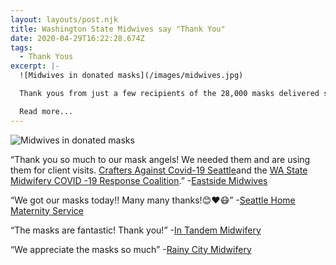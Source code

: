 ```yaml
---
layout: layouts/post.njk
title: Washington State Midwives say "Thank You"
date: 2020-04-29T16:22:28.674Z
tags:
  - Thank Yous
excerpt: |-
  ![Midwives in donated masks](/images/midwives.jpg)

  Thank yous from just a few recipients of the 28,000 masks delivered so far. 

  Read more...
---
```

![Midwives in donated masks](/images/midwives.jpg)

“Thank you so much to our mask angels! We needed them and are using them for client visits. [Crafters Against Covid-19 Seattle](https://www.facebook.com/groups/2559223211033116/?ref=gs&fref=gs&dti=2559223211033116&hc_location=group)and the [WA State Midwifery COVID -19 Response Coalition](https://www.facebook.com/WSMCRC/?ref=gs&__tn__=%2CdK-R-R&eid=ARAb74lqGKG-NHoSoK9EbHIfKr2PpOucVWc932-ZRSD1iG9ZwWZg4idLpTCUltrY8jwcPQCoi5sQR2rF&fref=gs&dti=2559223211033116&hc_location=group).” -[Eastside Midwives](https://www.facebook.com/EastsideMidwives/?ref=gs&__tn__=%2CdK-R-R&eid=ARAxuHg-vm45n7IkEfhMiyZQEC9PVxxfpg5p7bsJcJgnoU6WiQa26MCsGadGs1_kwfh795ZZz8URTGKs&fref=gs&dti=2559223211033116&hc_location=group)

“We got our masks today!! Many many thanks!😊❤️😷” -[Seattle Home Maternity Service](https://www.facebook.com/seattlehomematernity/?ref=gs&__tn__=%2CdK-R-R&eid=ARASnF5q51nWddfTdwVUZZulS6KAlE9788460f3AIZqjH7fxh3HVucbaF6ZBwNWluNtaNgmP-Sn4uck5&fref=gs&dti=2559223211033116&hc_location=group)

“The masks are fantastic! Thank you!” -[In Tandem Midwifery](https://www.facebook.com/InTandemMidwifery/?ref=gs&__tn__=%2CdK-R-R&eid=ARAo7W1-2zIkKkI78ZFlaYN4xkq9Fov6mTnJL5co4Ns0EQs6aBXY92LJThXP2y98-Pmv24K5m-1XVbqg&fref=gs&dti=2559223211033116&hc_location=group)

“We appreciate the masks so much” -[Rainy City Midwifery](https://www.facebook.com/rainycitymidwives/?ref=gs&__tn__=%2CdK-R-R&eid=ARAkm1NyUrS0oTIzNYzrQ_j9jW8l9qIRrJ_si9lCM3Lepk_m43T_b4Uz1ShvN7a58sjbcVDbU1zGYqQx&fref=gs&dti=2559223211033116&hc_location=group)